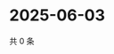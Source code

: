 # 2025-06-03

共 0 条

<!-- BEGIN ZHIHUVIDEO -->
<!-- 最后更新时间 Tue Jun 03 2025 02:15:59 GMT+0800 (China Standard Time) -->

<!-- END ZHIHUVIDEO -->
